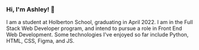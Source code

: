 ### Hi, I'm Ashley! 👋
I am a student at Holberton School, graduating in April 2022. I am in the Full Stack Web Developer program, and intend to pursue a role in Front End Web Development. Some technologies I've enjoyed so far include Python, HTML, CSS, Figma, and JS. 


<!--
**blanketmanatee/blanketmanatee** is a ✨ _special_ ✨ repository because its `README.md` (this file) appears on your GitHub profile.

Here are some ideas to get you started:

- 🔭 I’m currently working on ...
- 🌱 I’m currently learning ...
- 👯 I’m looking to collaborate on ...
- 🤔 I’m looking for help with ...
- 💬 Ask me about ...
- 📫 How to reach me: ...
- 😄 Pronouns: ...
- ⚡ Fun fact: ...
-->
